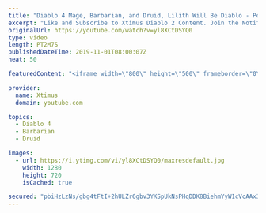 ```yaml
---
title: "Diablo 4 Mage, Barbarian, and Druid, Lilith Will Be Diablo - Possible Open World"
excerpt: "Like and Subscribe to Xtimus Diablo 2 Content. Join the Notification Squad: Click the ..."
originalUrl: https://youtube.com/watch?v=yl8XCtDSYQ0
type: video
length: PT2M7S
publishedDateTime: 2019-11-01T08:00:07Z
heat: 50

featuredContent: "<iframe width=\"800\" height=\"500\" frameborder=\"0\" src=\"https://www.youtube.com/embed/yl8XCtDSYQ0\" allow=\"accelerometer; autoplay; encrypted-media; gyroscope; picture-in-picture\" allowfullscreen></iframe>"

provider:
  name: Xtimus
  domain: youtube.com

topics:
  - Diablo 4
  - Barbarian
  - Druid

images:
  - url: https://i.ytimg.com/vi/yl8XCtDSYQ0/maxresdefault.jpg
    width: 1280
    height: 720
    isCached: true

secured: "pbiHzLzNs/gbg4tFtI+2hULZr6gbv3YKSpUkNsPHqDDK8BiehmYyW1cVcAAx3kGCSmHjDUGwNr2cKLgTXzwJjf0J4PnYcftX0qhQG7GC9wx83ITnfHp0ZAyYjkgyRf41ROOiXz49S27n06+a5vewNch3MkGpTr85Cd3eIaRZ84DPAG39XonWKUael6wWDOrTIZoJ2F31YcfF8dVgxoe53LnEJxke8lY7fECt6cWoR4a+a7ZH/+VHExjdIu4QS3irJbxlSRy975AbMadE5uhgK5tRbju3QMyyCRpE3CVZPY8gBsIUu4K6byX8ezBrVIFsIAzZhx89V5dfPcMLaO+ZzA+N67j6cU4Odh5y5r8eux8zRawmiEOfTtw5rD/Lmh7xH2ackHP48UZr3q9ciB2lj8TdRCTM340TqcHx3xhksns=;56QUYHZpG+rI7dAq/XREdw=="
---
```


